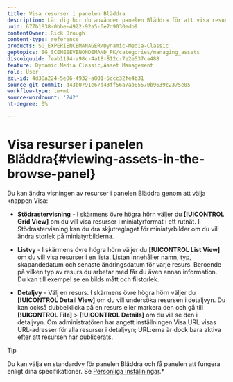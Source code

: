 ```yaml
---
title: Visa resurser i panelen Bläddra
description: Lär dig hur du använder panelen Bläddra för att visa resurser i Adobe Dynamic Media Classic.
uuid: 677b1838-0bbe-4922-92a5-6e7d9030edb9
contentOwner: Rick Brough
content-type: reference
products: SG_EXPERIENCEMANAGER/Dynamic-Media-Classic
geptopics: SG_SCENESEVENONDEMAND_PK/categories/managing_assets
discoiquuid: feab1194-a98c-4a18-812c-7e2e537ca488
feature: Dynamic Media Classic,Asset Management
role: User
exl-id: 4d38a224-5e06-4932-a801-5dcc32fe4b31
source-git-commit: d43b0791e67d43ff56a7ab85570b9639c2375e05
workflow-type: tm+mt
source-wordcount: '242'
ht-degree: 0%

---
```


# Visa resurser i panelen Bläddra{#viewing-assets-in-the-browse-panel}

Du kan ändra visningen av resurser i panelen Bläddra genom att välja knappen Visa:

* **Stödrastervisning** - I skärmens övre högra hörn väljer du **[!UICONTROL Grid View]** om du vill visa resurser i miniatyrformat i ett rutnät. I Stödrastervisning kan du dra skjutreglaget för miniatyrbilder om du vill ändra storlek på miniatyrbilderna.

* **Listvy** - I skärmens övre högra hörn väljer du **[!UICONTROL List View]** om du vill visa resurser i en lista. Listan innehåller namn, typ, skapandedatum och senaste ändringsdatum för varje resurs. Beroende på vilken typ av resurs du arbetar med får du även annan information. Du kan till exempel se en bilds mått och filstorlek.

* **Detaljvy** - Välj en resurs. I skärmens övre högra hörn väljer du **[!UICONTROL Detail View]** om du vill undersöka resursen i detaljvyn. Du kan också dubbelklicka på en resurs eller markera den och gå till **[!UICONTROL File]** > **[!UICONTROL Details]** om du vill se den i detaljvyn. Om administratören har angett inställningen Visa URL visas URL-adresser för alla resurser i detaljvyn; URL:erna är dock bara aktiva efter att resursen har publicerats.

>[!TIP]
>
>Du kan välja en standardvy för panelen Bläddra och få panelen att fungera enligt dina specifikationer. Se [Personliga inställningar](personal-setup.md#personal_setup).*
